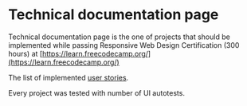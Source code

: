 # Technical documentation page
Technical documentation page is the one of projects that should be implemented while passing Responsive Web Design Certification (300 hours) at [https://learn.freecodecamp.org/](https://learn.freecodecamp.org/)


The list of implemented [user stories](https://learn.freecodecamp.org/responsive-web-design/responsive-web-design-projects/build-a-technical-documentation-page/).

Every project was tested with number of UI autotests.
